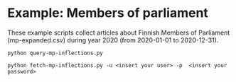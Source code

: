 # Example: Members of parliament

These example scripts collect articles about Finnish Members of Parliament (mp-expanded.csv) during year 2020 (from 2020-01-01 to 2020-12-31).

`python query-mp-inflections.py`

`python fetch-mp-inflections.py -u <insert your user> -p  <insert your password>`
